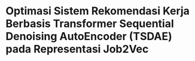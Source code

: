 # Optimasi Sistem Rekomendasi Kerja Berbasis Transformer Sequential Denoising AutoEncoder (TSDAE) pada Representasi Job2Vec
